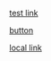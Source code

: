<a href="http://lvh.me:7000/projects" referrerpolicy="origin-when-cross-origin">test link</a>

[button](https://app.qa-gke.uffizzi.com/projects)

[local link](http://lvh.me:7000/projects)

